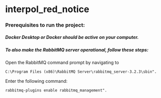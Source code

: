 # interpol_red_notice
### Prerequisites to run the project:
##### Docker Desktop or Docker should be active on your computer.
  
##### To also make the RabbitMQ server operational, follow these steps:

Open the RabbitMQ command prompt by navigating to 
```
C:\Program Files (x86)\RabbitMQ Server\rabbitmq_server-3.2.3\sbin".
```
Enter the following command: 
```
rabbitmq-plugins enable rabbitmq_management".
```

